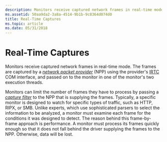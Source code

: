 ```yaml
---
description: Monitors receive captured network frames in real-time mode. The frames are captured by a network packet provider (NPP) using the providers IRTC COM interface, and passed on to the monitor in one of the monitors two execution threads.
ms.assetid: 50aa9da2-3a8a-4514-9b1b-9c8364d074d0
title: Real-Time Captures
ms.topic: article
ms.date: 05/31/2018
---
```


# Real-Time Captures

Monitors receive captured network frames in real-time mode. The frames are captured by a [*network packet provider*](n.md) (NPP) using the provider's [IRTC](irtc.md) COM interface, and passed on to the monitor in one of the monitor's two execution threads.

Monitors can limit the number of frames they have to process by passing a [*capture filter*](c.md) to the NPP that is supplying the frames. Typically, a specific monitor is designed to watch for specific types of traffic, such as HTTP, RIPX, or SMB. Unlike experts, which use sophisticated parsers to select the information to be analyzed, a monitor must examine each frame for the conditions it was designed to detect. The reason behind this frame-by-frame approach is performance. A monitor must process its frames quickly enough so that it does not fall behind the driver supplying the frames to the NPP. Otherwise, data will be lost.

 

 



